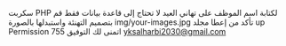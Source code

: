 سكربت PHP لكتابة اسم الموظف على تهاني العيد 
لا تحتاج إلى قاعدة بيانات 
فقط قم بتصميم التهنئة واستبدلها بالصورة img/your-images.jpg
تأكد من إعطا مجلد up Permission 755
اتمنى لك التوفيق
yksalharbi2030@gmail.com
